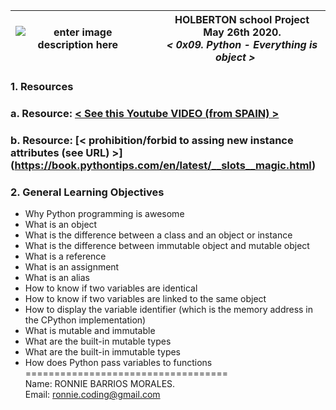 |![enter image description here](https://1.bp.blogspot.com/-q5IliaSxM0Q/Tp2M2Y1vwKI/AAAAAAAAA4I/RXcz6Hisb9Q/s1600/text-x-python.png)|&nbsp;&nbsp;&nbsp;&nbsp;&nbsp;HOLBERTON school Project<br>&nbsp;&nbsp;&nbsp;&nbsp;&nbsp;May 26th 2020.<br>&nbsp;&nbsp;&nbsp;&nbsp;&nbsp;*< 0x09. Python - Everything is object >*|
|--|--|  

### **1. Resources**  

### **a.** Resource:  [< See this Youtube VIDEO (from SPAIN) >](https://www.youtube.com/watch?v=ML2L8SvZ9RU)  
### **b.** Resource:  [< prohibition/forbid to assing new instance attributes (see URL) >] (https://book.pythontips.com/en/latest/__slots__magic.html)  

### **2. General Learning Objectives**  
- Why Python programming is awesome  
- What is an object  
- What is the difference between a class and an object or instance  
- What is the difference between immutable object and mutable object  
- What is a reference  
- What is an assignment  
- What is an alias  
- How to know if two variables are identical  
- How to know if two variables are linked to the same object  
- How to display the variable identifier (which is the memory address in the CPython implementation)  
- What is mutable and immutable  
- What are the built-in mutable types  
- What are the built-in immutable types  
- How does Python pass variables to functions  
===================================  
Name: RONNIE BARRIOS MORALES.  
Email: ronnie.coding@gmail.com
